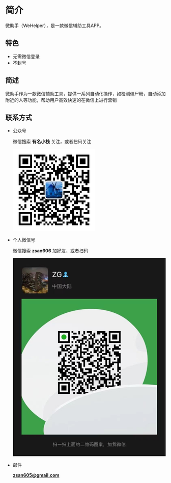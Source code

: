 # 简介

微助手（WeHelper），是一款微信辅助工具APP。

## 特色
- 无需微信登录
- 不封号

## 简述
微助手作为一款微信辅助工具，提供一系列自动化操作，如检测僵尸粉，自动添加附近的人等功能，帮助用户高效快速的在微信上进行营销


## 联系方式
- 公众号

    微信搜索  **有名小栈** 关注，或者扫码关注

    ![avatar](./ymxz.jpg)

- 个人微信号

    微信搜索 **zsan606** 加好友，或者扫码

    ![avatar](./zsan606.jpeg)
- 邮件 
    
    **<zsan605@gmail.com>**


    